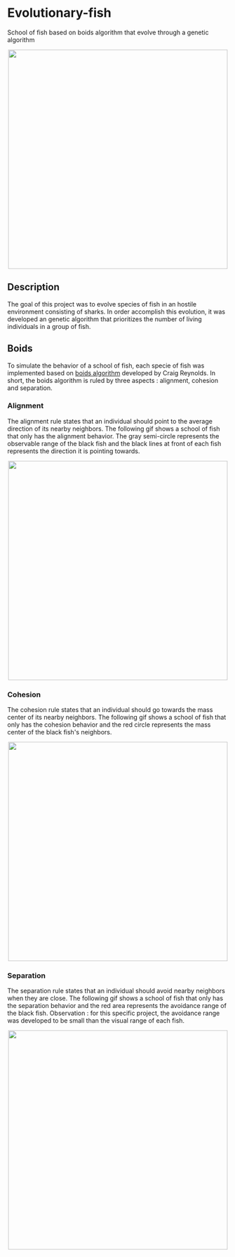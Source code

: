 # Evolutionary-fish

School of fish based on boids algorithm that evolve through a genetic algorithm

<p align = "center">
  <img width = "500" src = "https://github.com/kenzonobre/Evolutionary-fish/blob/main/assets/simulation.gif">
</p>

## Description

The goal of this project was to evolve species of fish in an hostile environment consisting of sharks. In order accomplish this evolution, it was developed an genetic algorithm that prioritizes the number of living individuals in a group of fish. 

## Boids

To simulate the behavior of a school of fish, each specie of fish was implemented based on [boids algorithm](http://www.red3d.com/cwr/boids/) developed by Craig Reynolds. 
In short, the boids algorithm is ruled by three aspects : alignment, cohesion and separation.

### Alignment

The alignment rule states that an individual should point to the average direction of its nearby neighbors. 
The following gif shows a school of fish that only has the alignment behavior. The gray semi-circle represents the observable range of the black fish and the black lines at front of each fish represents the direction it is pointing towards.

<p align = "center">
  <img width = "500" src = "https://github.com/kenzonobre/Evolutionary-fish/blob/main/assets/alignment.gif">
</p>

### Cohesion

The cohesion rule states that an individual should go towards the mass center of its nearby neighbors. 
The following gif shows a school of fish that only has the cohesion behavior and the red circle represents the mass center of the black fish's neighbors.

<p align = "center">
  <img width = "500" src = "https://github.com/kenzonobre/Evolutionary-fish/blob/main/assets/cohesion.gif">
</p>

### Separation

The separation rule states that an individual should avoid nearby neighbors when they are close.
The following gif shows a school of fish that only has the separation behavior and the red area represents the avoidance range of the black fish. Observation : for this specific project, the avoidance range was developed to be small than the visual range of each fish.
<p align = "center">
  <img width = "500" src = "https://github.com/kenzonobre/Evolutionary-fish/blob/main/assets/separation.gif">
</p>
